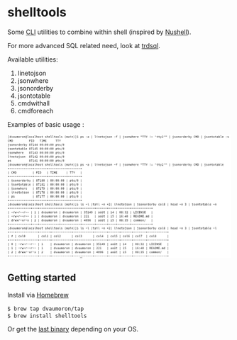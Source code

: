 # shelltools

Some [CLI](https://en.wikipedia.org/wiki/Command-line_interface) utilities to combine within shell (inspired by [Nushell](https://www.nushell.sh/)).

For more advanced SQL related need, look at [trdsql](https://github.com/noborus/trdsql).

Available utilities:

1. linetojson
2. jsonwhere
3. jsonorderby
4. jsontotable
5. cmdwithall
6. cmdforeach

Examples of basic usage :

<img src="https://raw.githubusercontent.com/dvaumoron/shelltools/main/screenshot/shelltools-screenshot.png">

## Getting started

Install via [Homebrew](https://brew.sh)

```console
$ brew tap dvaumoron/tap
$ brew install shelltools
```

Or get the [last binary](https://github.com/dvaumoron/shelltools/releases) depending on your OS.
